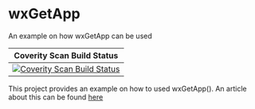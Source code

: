 # wxGetApp
An example on how wxGetApp can be used

|Coverity Scan Build Status|
|:--:|
|[![Coverity Scan Build Status](https://img.shields.io/coverity/scan/6908.svg)](https://scan.coverity.com/projects/6908)|


This project provides an example on how to used wxGetApp().
An article about this can be found [here](https://sites.google.com/site/opensourceconstriubtions/ettl-martin-1/tutorials/how-to-use-wxgetapp)


